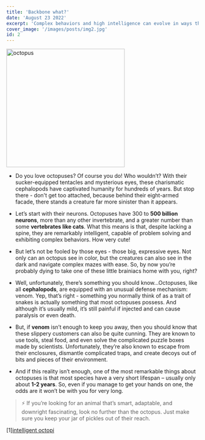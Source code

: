 ```yaml
---
title: 'Backbone what?'
date: 'August 23 2022'
excerpt: 'Complex behaviors and high intelligence can evolve in ways that differ significantly from our own. '
cover_image: '/images/posts/img2.jpg'
id: 2
---
```


<img src='/images/posts/img2.jpg' width='310' alt='octopus' />

- Do you love octopuses? Of course you do! Who wouldn’t? With their sucker-equipped tentacles and mysterious eyes, these charismatic cephalopods have captivated humanity for hundreds of years. But stop there - don't get too attached, because behind their eight-armed facade, there stands a creature far more sinister than it appears.

- Let’s start with their neurons. Octopuses have 300 to **500 billion neurons**, more than any other invertebrate, and a greater number than some **vertebrates like cats**. What this means is that, despite lacking a spine, they are remarkably intelligent, capable of problem solving and exhibiting complex behaviors. How very cute!

- But let’s not be fooled by those eyes - those big, expressive eyes. Not only can an octopus see in color, but the creatures can also see in the dark and navigate complex mazes with ease. So, by now you’re probably dying to take one of these little brainiacs home with you, right?

- Well, unfortunately, there’s something you should know...Octopuses, like all **cephalopods**, are equipped with an unusual defense mechanism: venom. Yep, that’s right - something you normally think of as a trait of snakes is actually something that most octopuses possess. And although it’s usually mild, it’s still painful if injected and can cause paralysis or even death.

- But, if **venom** isn’t enough to keep you away, then you should know that these slippery customers can also be quite cunning. They are known to use tools, steal food, and even solve the complicated puzzle boxes made by scientists. Unfortunately, they’re also known to escape from their enclosures, dismantle complicated traps, and create decoys out of bits and pieces of their environment.

- And if this reality isn’t enough, one of the most remarkable things about octopuses is that most species have a very short lifespan – usually only about **1-2 years**. So, even if you manage to get your hands on one, the odds are it won’t be with you for very long.

> ⚡ If you’re looking for an animal that’s smart, adaptable, and downright fascinating, look no further than the octopus. Just make sure you keep your jar of pickles out of their reach.

[1][intelligent octopi](https://www.scienceabc.com/nature/animals/how-smart-is-an-octopus.html)
